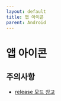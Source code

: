 ```yaml
---
layout: default
title: 앱 아이콘
parent: Android
---
```


# 앱 아이콘

## 주의사항
- [release 모드 참고](https://stackoverflow.com/questions/72626808/i-am-have-an-error-in-manifest-aapt-error-resource-mipmap-ic-launcher-round-no)